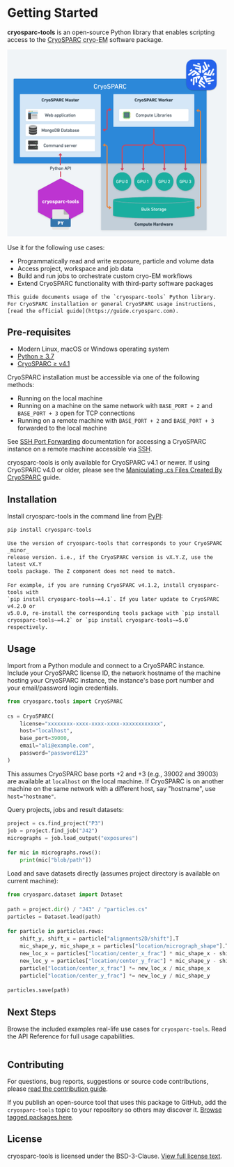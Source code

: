 # Getting Started

**cryosparc-tools** is an open-source Python library that enables scripting access to the [CryoSPARC](https://cryosparc.com) <abbr title="cryo-electron microscopy">cryo-EM</abbr> software package.

![CryoSPARC Architecture with cryosparc-tools](_static/cryosparc-tools-architecture.png)

Use it for the following use cases:

- Programmatically read and write exposure, particle and volume data
- Access project, workspace and job data
- Build and run jobs to orchestrate custom cryo-EM workflows
- Extend CryoSPARC functionality with third-party software packages

```{note}
This guide documents usage of the `cryosparc-tools` Python library. For CryoSPARC installation or general CryoSPARC usage instructions, [read the official guide](https://guide.cryosparc.com).
```

## Pre-requisites

- Modern Linux, macOS or Windows operating system
- [Python ≥ 3.7](https://www.python.org/downloads/)
- [CryoSPARC ≥ v4.1](https://cryosparc.com/download)

CryoSPARC installation must be accessible via one of the following methods:

- Running on the local machine
- Running on a machine on the same network with `BASE_PORT + 2` and `BASE_PORT + 3` open for TCP connections
- Running on a remote machine with `BASE_PORT + 2` and `BASE_PORT + 3` forwarded to the local machine

See [SSH Port Forwarding](https://guide.cryosparc.com/setup-configuration-and-management/how-to-download-install-and-configure/accessing-cryosparc#ssh-port-forwarding-on-a-nix-system)
documentation for accessing a CryoSPARC instance on a remote machine accessible
via <abbr title="Secure Shell">SSH</abbr>.

cryosparc-tools is only available for CryoSPARC v4.1 or newer. If using CryoSPARC v4.0 or older, please see the [Manipulating .cs Files Created By CryoSPARC](https://guide.cryosparc.com/setup-configuration-and-management/software-system-guides/manipulating-.cs-files-created-by-cryosparc) guide.

## Installation

Install cryosparc-tools in the command line from [PyPI](https://pypi.org):

```sh
pip install cryosparc-tools
```

```{note}
Use the version of cryosparc-tools that corresponds to your CryoSPARC _minor_
release version. i.e., if the CryoSPARC version is vX.Y.Z, use the latest vX.Y
tools package. The Z component does not need to match.

For example, if you are running CryoSPARC v4.1.2, install cryosparc-tools with
`pip install cryosparc-tools~=4.1`. If you later update to CryoSPARC v4.2.0 or
v5.0.0, re-install the corresponding tools package with `pip install cryosparc-tools~=4.2` or `pip install cryosparc-tools~=5.0` respectively.
```

## Usage

Import from a Python module and connect to a CryoSPARC instance. Include your
CryoSPARC license ID, the network hostname of the machine hosting your CryoSPARC
instance, the instance's base port number and your email/password login
credentials.

```py
from cryosparc.tools import CryoSPARC

cs = CryoSPARC(
    license="xxxxxxxx-xxxx-xxxx-xxxx-xxxxxxxxxxxx",
    host="localhost",
    base_port=39000,
    email="ali@example.com",
    password="password123"
)
```

This assumes CryoSPARC base ports +2 and +3 (e.g., 39002 and 39003) are
available at `localhost` on the local machine. If CryoSPARC is on another
machine on the same network with a different host, say "hostname", use
`host="hostname"`.

Query projects, jobs and result datasets:

```py
project = cs.find_project("P3")
job = project.find_job("J42")
micrographs = job.load_output("exposures")

for mic in micrographs.rows():
    print(mic["blob/path"])
```

Load and save datasets directly (assumes project directory is available on
current machine):

```py
from cryosparc.dataset import Dataset

path = project.dir() / "J43" / "particles.cs"
particles = Dataset.load(path)

for particle in particles.rows:
    shift_y, shift_x = particle["alignments2D/shift"].T
    mic_shape_y, mic_shape_x = particles["location/micrograph_shape"].T
    new_loc_x = particles["location/center_x_frac"] * mic_shape_x - shift_x
    new_loc_y = particles["location/center_y_frac"] * mic_shape_y - shift_y
    particle["location/center_x_frac"] *= new_loc_x / mic_shape_x
    particle["location/center_y_frac"] *= new_loc_y / mic_shape_y

particles.save(path)
```

## Next Steps

Browse the included examples real-life use cases for `cryosparc-tools`. Read the
API Reference for full usage capabilities.

```{tableofcontents}

```

## Contributing

For questions, bug reports, suggestions or source code contributions, please
[read the contribution guide](https://github.com/cryoem-uoft/cryosparc-tools/blob/main/CONTRIBUTING.md).

If you publish an open-source tool that uses this package to GitHub, add the `cryosparc-tools` topic to your repository so others may discover it. [Browse tagged packages here](https://github.com/topics/cryosparc-tools).

## License

cryosparc-tools is licensed under the BSD-3-Clause. [View full license text](https://github.com/cryoem-uoft/cryosparc-tools/blob/main/LICENSE).
